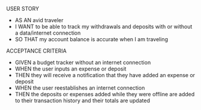 USER STORY 

- AS AN avid traveler
- I WANT to be able to track my withdrawals and deposits with or without a data/internet connection
- SO THAT my account balance is accurate when I am traveling 



ACCEPTANCE CRITERIA

- GIVEN a budget tracker without an internet connection
- WHEN the user inputs an expense or deposit
- THEN they will receive a notification that they have added an expense or deposit
- WHEN the user reestablishes an internet connection
- THEN the deposits or expenses added while they were offline are added to their transaction history and their totals are updated